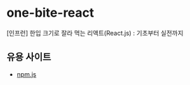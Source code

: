 # one-bite-react

[인프런] 한입 크기로 잘라 먹는 리액트(React.js) : 기초부터 실전까지

## 유용 사이트

- [npm.js](https://www.npmjs.com/)

